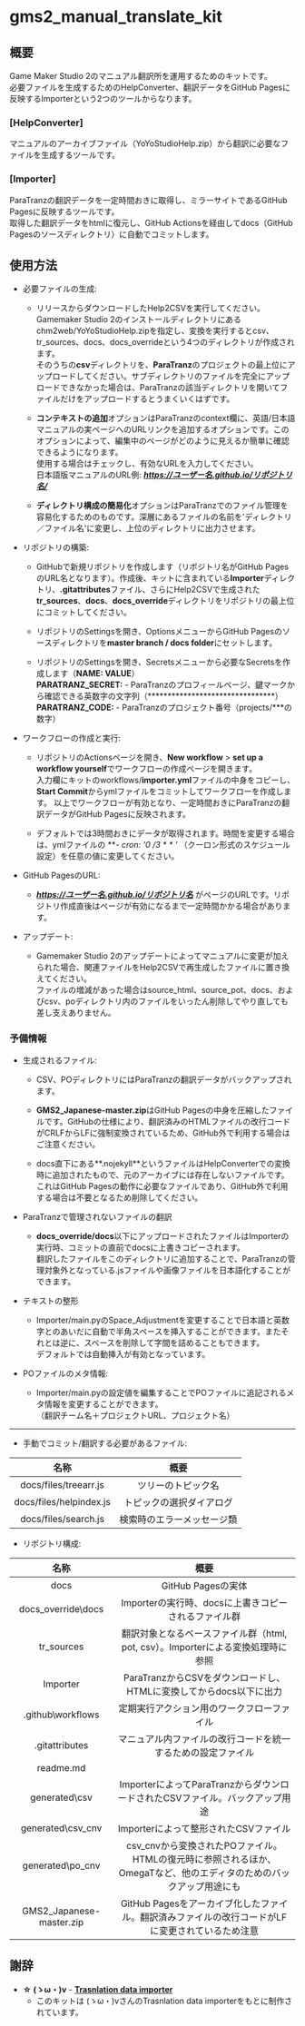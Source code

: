 # gms2_manual_translate_kit

## 概要
Game Maker Studio 2のマニュアル翻訳所を運用するためのキットです。  
必要ファイルを生成するためのHelpConverter、翻訳データをGitHub Pagesに反映するImporterという2つのツールからなります。

### [HelpConverter]
マニュアルのアーカイブファイル（YoYoStudioHelp.zip）から翻訳に必要なファイルを生成するツールです。  

### [Importer]
ParaTranzの翻訳データを一定時間おきに取得し、ミラーサイトであるGitHub Pagesに反映するツールです。  
取得した翻訳データをhtmlに復元し、GitHub Actionsを経由してdocs（GitHub Pagesのソースディレクトリ）に自動でコミットします。  

## 使用方法
* 必要ファイルの生成:
  * リリースからダウンロードしたHelp2CSVを実行してください。Gamemaker Studio 2のインストールディレクトリにあるchm2web/YoYoStudioHelp.zipを指定し、変換を実行するとcsv、tr_sources、docs、docs_overrideという4つのディレクトリが作成されます。  
  そのうちの**csv**ディレクトリを、**ParaTranz**のプロジェクトの最上位にアップロードしてください。サブディレクトリのファイルを完全にアップロードできなかった場合は、ParaTranzの該当ディレクトリを開いてファイルだけをアップロードするとうまくいくはずです。  
  
  * **コンテキストの追加**オプションはParaTranzのcontext欄に、英語/日本語マニュアルの実ページへのURLリンクを追加するオプションです。このオプションによって、編集中のページがどのように見えるか簡単に確認できるようになります。  
  使用する場合はチェックし、有効なURLを入力してください。  
  日本語版マニュアルのURL例: ***https://ユーザー名.github.io/リポジトリ名/***

  * **ディレクトリ構成の簡易化**オプションはParaTranzでのファイル管理を容易化するためのものです。深層にあるファイルの名前を'ディレクトリ／ファイル名'に変更し、上位のディレクトリに出力させます。
    
* リポジトリの構築:
  * GitHubで新規リポジトリを作成します（リポジトリ名がGitHub PagesのURL名となります）。作成後、キットに含まれている**Importer**ディレクトリ、**.gitattributes**ファイル、さらにHelp2CSVで生成された**tr_sources**、**docs**、**docs_override**ディレクトリをリポジトリの最上位にコミットしてください。  
  
  * リポジトリのSettingsを開き、OptionsメニューからGitHub Pagesのソースディレクトリを**master branch / docs folder**にセットします。
  
  * リポジトリのSettingsを開き、Secretsメニューから必要なSecretsを作成します（**NAME: VALUE**）  
  **PARATRANZ_SECRET:** - ParaTranzのプロフィールページ、鍵マークから確認できる英数字の文字列（********************************）  
  **PARATRANZ_CODE:** - ParaTranzのプロジェクト番号（projects/***の数字）
  
* ワークフローの作成と実行:
  * リポジトリのActionsページを開き、**New workflow** > **set up a workflow yourself**でワークフローの作成ページを開きます。  
  入力欄にキットのworkflows/**importer.yml**ファイルの中身をコピーし、**Start Commit**からymlファイルをコミットしてワークフローを作成します。
  以上でワークフローが有効となり、一定時間おきにParaTranzの翻訳データがGitHub Pagesに反映されます。
  
  * デフォルトでは3時間おきにデータが取得されます。時間を変更する場合は、ymlファイルの ***- cron:  '0 */3 * * *'*** （クーロン形式のスケジュール設定）を任意の値に変更してください。
  
* GitHub PagesのURL:
  * ***https://ユーザー名.github.io/リポジトリ名*** がページのURLです。リポジトリ作成直後はページが有効になるまで一定時間かかる場合があります。
  
* アップデート:
  * Gamemaker Studio 2のアップデートによってマニュアルに変更が加えられた場合、関連ファイルをHelp2CSVで再生成したファイルに置き換えてください。  
  ファイルの増減があった場合はsource_html、source_pot、docs、およびcsv、poディレクトリ内のファイルをいったん削除してやり直しても差し支えありません。

### 予備情報
  
* 生成されるファイル:
  * CSV、POディレクトリにはParaTranzの翻訳データがバックアップされます。
  
  * **GMS2_Japanese-master.zip**はGitHub Pagesの中身を圧縮したファイルです。GitHubの仕様により、翻訳済みのHTMLファイルの改行コードがCRLFからLFに強制変換されているため、GitHub外で利用する場合はご注意ください。
  
  * docs直下にある**.nojekyll**というファイルはHelpConverterでの変換時に追加されたもので、元のアーカイブには存在しないファイルです。これはGitHub Pagesの動作に必要なファイルであり、GitHub外で利用する場合は不要となるため削除してください。
  
* ParaTranzで管理されないファイルの翻訳
  * **docs_override/docs**以下にアップロードされたファイルはImporterの実行時、コミットの直前でdocsに上書きコピーされます。  
  翻訳したファイルをこのディレクトリに追加することで、ParaTranzの管理対象外となっている.jsファイルや画像ファイルを日本語化することができます。
 
* テキストの整形
  * Importer/main.pyのSpace_Adjustmentを変更することで日本語と英数字とのあいだに自動で半角スペースを挿入することができます。またそれとは逆に、スペースを削除して字間を詰めることもできます。  
    デフォルトでは自動挿入が有効となっています。
  
* POファイルのメタ情報:
  * Importer/main.pyの設定値を編集することでPOファイルに追記されるメタ情報を変更することができます。  
    （翻訳チーム名＋プロジェクトURL、プロジェクト名）

- - -

* 手動でコミット/翻訳する必要があるファイル:

|名称|概要|
|:---:|:---:|
|docs/files/treearr.js|ツリーのトピック名|
|docs/files/helpindex.js|トピックの選択ダイアログ|
|docs/files/search.js|検索時のエラーメッセージ類|

* リポジトリ構成:

|名称|概要|
|:---:|:---:|
|docs|GitHub Pagesの実体|
|docs_override\docs|Importerの実行時、docsに上書きコピーされるファイル群|
|tr_sources|翻訳対象となるベースファイル群（html, pot, csv）。Importerによる変換処理時に参照|
|Importer|ParaTranzからCSVをダウンロードし、HTMLに変換してからdocs以下に出力|
|.github\workflows|定期実行アクション用のワークフローファイル|
|.gitattributes|マニュアル内ファイルの改行コードを統一するための設定ファイル|
|readme.md||
|generated\csv|ImporterによってParaTranzからダウンロードされたCSVファイル。バックアップ用途|
|generated\csv_cnv|Importerによって整形されたCSVファイル|
|generated\po_cnv|csv_cnvから変換されたPOファイル。HTMLの復元時に参照されるほか、OmegaTなど、他のエディタのためのバックアップ用途にも|
|GMS2_Japanese-master.zip|GitHub Pagesをアーカイブ化したファイル。翻訳済みファイルの改行コードがLFに変更されているため注意|

## 謝辞
* **☆ (ゝω・)v** - [**Trasnlation data importer**](https://github.com/matanki-saito/paratranz2es "Trasnlation data importer")
  * このキットは (ゝω・)vさんのTrasnlation data importerをもとに制作されています。

